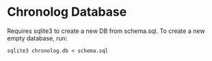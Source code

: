 # Chronolog Database

Requires sqlite3 to create a new DB from schema.sql. To create a new empty database, run:

```
sqlite3 chronolog.db < schema.sql
```
